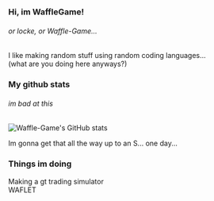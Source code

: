 ### Hi, im WaffleGame!
###### or locke, or Waffle-Game...
I like making random stuff using random coding languages...  
(what are you doing here anyways?)
### My github stats
###### im bad at this
![Waffle-Game's GitHub stats](https://github-readme-stats.vercel.app/api?username=anuraghazra&show_icons=true&theme=radical)  
  
Im gonna get that all the way up to an S... one day...
### Things im doing
Making a gt trading simulator  
WAFLET
